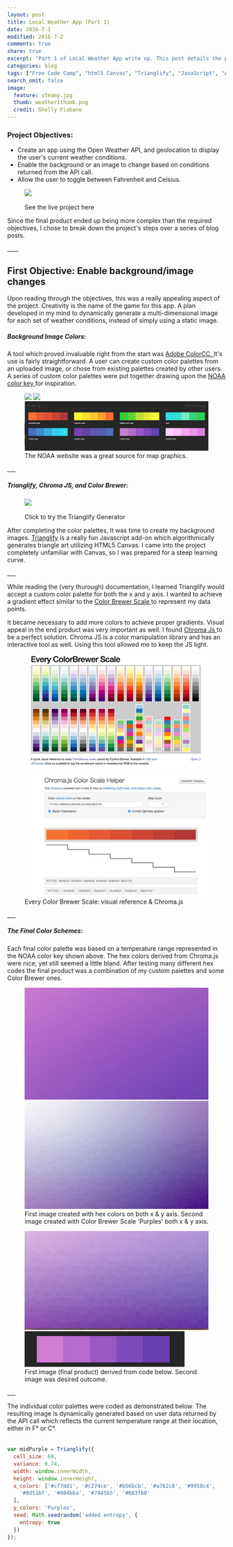 ```yaml
---
layout: post
title: Local Weather App (Part 1)
date: 2016-7-1
modified: 2016-7-2
comments: true
share: true
excerpt: "Part 1 of Local Weather App write up. This post details the process of creating the background image with Trianglify"
categories: blog
tags: ["Free Code Camp", "html5 Canvas", "Trianglify", "JavaScript", "API"]
search_omit: false
image:
  feature: steamy.jpg
  thumb: weather1thumb.png
  credit: Shelly Fiabane  
---
```

### Project Objectives:
  * Create an app using the Open Weather API, and geolocation to display the user's current weather conditions.
  * Enable the background or an image to change based on conditions returned from the API call.
  * Allow the user to toggle between Fahrenheit and Celsius.

<figure class="caption-title">
<img src="http://res.cloudinary.com/recklessmoxie/image/upload/q_100/v1467437849/Screen_Shot_2016-07-01_at_10.35.44_PM_ouzska.png">
<figcaption>
<p>See the live project here</p>
</figcaption>
<a href="http://www.recklessmoxie.com/Weather-App/"></a>
</figure>
<p>Since the final product ended up being more complex than the required objectives, I chose to break down the project's steps over a series of blog posts.</p>
____

## First Objective: Enable background/image changes
 <p>Upon reading through the objectives, this was a really appealing aspect of the project. Creativity is the name of the game for this app. A plan developed in my mind to dynamically generate a multi-dimensional image for each set of weather conditions, instead of simply using a static image.</p>

##### Background Image Colors:
  <p>A tool which proved invaluable right from the start was <a href="https://color.adobe.com/create/image/"> Adobe ColorCC. </a> It's use is fairly straightforward. A user can create custom color palettes from an uploaded image, or chose from existing palettes created by other users. A series of custom color palettes were put together drawing upon the <a href="http://graphical.weather.gov/sectors/conus.php?element=T"> NOAA color key </a> for inspiration.</p>


 <figure class="third">
 <a href="http://res.cloudinary.com/recklessmoxie/image/upload/q_100/v1467441008/Screen_Shot_2016-07-01_at_11.21.19_PM_zcb0lw.png"><img src="http://res.cloudinary.com/recklessmoxie/image/upload/q_100/v1467441008/Screen_Shot_2016-07-01_at_11.21.19_PM_zcb0lw.png"></a>
 <a href="http://res.cloudinary.com/recklessmoxie/image/upload/q_100/v1467442314/Screen_Shot_2016-07-01_at_11.51.08_PM_mdgjrk.png"><img src="http://res.cloudinary.com/recklessmoxie/image/upload/q_100/v1467442314/Screen_Shot_2016-07-01_at_11.51.08_PM_mdgjrk.png"></a>
 <a href="/images/Screen Shot 2016-07-02 at 12.13.00 PM.png"><img src="/images/Screen Shot 2016-07-02 at 12.13.00 PM.png"></a>
<figcaption> The NOAA website was a great source for map graphics.
</figcaption>
</figure>
___


##### Trianglify, Chroma JS, and Color Brewer:

<figure class="caption-title pull-right">
<img src="https://cloud.githubusercontent.com/assets/347189/6771063/f8b0af46-d090-11e4-8d4c-6c7ef5bd9d37.png">
<figcaption>
   <p>Click to try the Trianglify Generator</p>
</figcaption>
<a href="http://qrohlf.com/trianglify-generator/"></a>
</figure>

<p>After completing the color palettes, It was time to create my background images. <a href="http://qrohlf.com/trianglify/"> Trianglify</a> is a really fun Javascript add-on which algorithmically generates triangle art utilizing HTML5 Canvas. I came into the project completely unfamiliar with Canvas, so I was prepared for a steep learning curve. </p>
___

<p>While reading the (very thurough) documentation, I learned Trianglify would accept a custom color palette for both the x and y axis. I wanted to achieve a gradient effect similar to the <a href="http://colorbrewer2.org/"> Color Brewer Scale </a> to represent my data points.</p>

<p>It became necessary to add more colors to achieve proper gradients. Visual appeal in the end product was very important as well. I found <a href="http://gka.github.io/chroma.js/"> Chroma Js </a> to be a perfect solution. Chroma JS is a color manipulation library and has an interactive tool as well. Using this tool allowed me to keep the JS light.</p>  

<figure class="half">
<a href="/images/Screen Shot 2016-07-02 at 1.36.59 PM.png">
<img src="/images/Screen Shot 2016-07-02 at 1.36.59 PM.png">
</a>
<a href="/images/Screen Shot 2016-07-02 at 12.13.44 PM.png">
<img src="/images/Screen Shot 2016-07-02 at 12.13.44 PM.png">
</a>
<figcaption> Every Color Brewer Scale: visual reference & Chroma.js </figcaption>
</figure>
___

##### The Final Color Schemes:

<p>Each final color palette was based on a temperature range represented in the NOAA color key shown above. The hex colors derived from Chroma.js were nice, yet still seemed a little bland. After testing many different hex codes the final product was a combination of my custom palettes and some Color Brewer ones.</p>

<figure class="half">
<a href="/images/light-purples.png">
<img src="/images/light-purples.png">
</a>
<a href="/images/purples.png">
<img src="/images/purples.png">
</a>
<figcaption> First image created with hex colors on both x & y axis. Second image created with Color Brewer Scale 'Purples' both x & y axis.
</figcaption>
</figure>

<figure class="half">
<a href="/images/Screen Shot 2016-07-15 at 11.18.14 PM.png">
<img src="/images/Screen Shot 2016-07-15 at 11.18.14 PM.png">
</a>
<a href="/images/Screen Shot 2016-07-15 at 11.22.18 PM.png">
<img src="/images/Screen Shot 2016-07-15 at 11.22.18 PM.png">
</a>
<figcaption>
First image (final product) derived from code below. Second image was desired outcome.
</figcaption>
</figure>
___

<p>The individual color palettes were coded as demonstrated below.
The resulting image is dynamically generated based on user data returned by the API call which reflects the current temperature range at their location, either in F° or C°.</p>


```javascript

var midPurple = Trianglify({
  cell_size: 60,
  variance: 0.74,
  width: window.innerWidth,
  height: window.innerHeight,
  x_colors: ['#cf7dd1', '#c274ce', '#b56bcb', '#a762c8', '#9958c4',
    '#8d51bf', '#804bba', '#7445b5', '#683fb0'
  ],
  y_colors: 'Purples',
  seed: Math.seedrandom('added entropy', {
    entropy: true
  })
});

```
